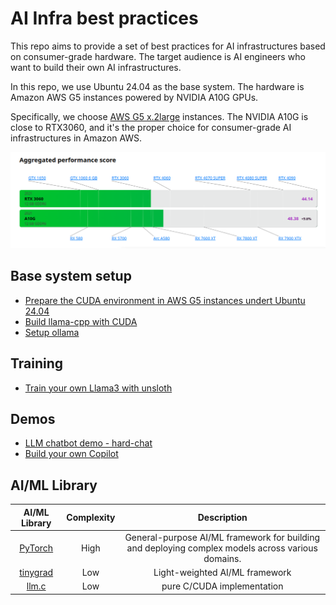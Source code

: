 # AI Infra best practices

This repo aims to provide a set of best practices for AI infrastructures based on consumer-grade hardware. The target audience is AI engineers who want to build their own AI infrastructures.

In this repo, we use Ubuntu 24.04 as the base system. The hardware is Amazon AWS G5 instances powered by NVIDIA A10G GPUs.

Specifically, we choose [AWS G5 x.2large](https://aws.amazon.com/ec2/instance-types/g5/) instances. The NVIDIA
A10G is close to RTX3060, and it's the proper choice for consumer-grade AI infrastructures in Amazon AWS.

<center>
<img src="img/a10g-vs-rtx3060.png" alt="A10G vs RTX3060"/>
</center>


## Base system setup

- [Prepare the CUDA environment in AWS G5 instances undert Ubuntu 24.04](base/aws-g5-cuda-dev-environment.md)
- [Build llama-cpp with CUDA](base/build-llama-cpp-with-cuda.md)
- [Setup ollama](base/ollama-setup.md)

## Training
- [Train your own Llama3 with unsloth](train/train-with-unsloth.md)

## Demos

- [LLM chatbot demo - hard-chat](demo/hard-chat.md)
- [Build your own Copilot](demo/build-your-own-copilot.md)

## AI/ML Library

| AI/ML Library | Complexity | Description |
|:--------:|:-----------------:|:----------:|
| [PyTorch](https://pytorch.org/) | High | General-purpose AI/ML framework for building and deploying complex models across various domains.
| [tinygrad](https://github.com/tinygrad/tinygrad) | Low | Light-weighted AI/ML framework |
| [llm.c](https://github.com/karpathy/llm.c)| Low |  pure C/CUDA implementation |
